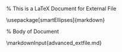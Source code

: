 % This is a LaTeX Document for External File
 
\usepackage[smartEllipses]{markdown}

% Body of Document

\markdownInput{advanced_extfile.md}
